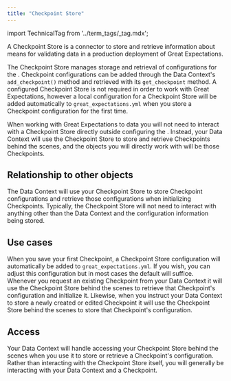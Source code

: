 ```yaml
---
title: "Checkpoint Store"
---
```


import TechnicalTag from '../term_tags/_tag.mdx';

A Checkpoint Store is a connector to store and retrieve information about means for validating data in a production deployment of Great Expectations.

The Checkpoint Store manages storage and retrieval of <TechnicalTag relative="../" tag="checkpoint" text="Checkpoint" /> configurations for the <TechnicalTag relative="../" tag="data_context" text="Data Context" />.  Checkpoint configurations can be added through the Data Context's `add_checkpoint()` method and retrieved with its `get_checkpoint` method. A configured Checkpoint Store is not required in order to work with Great Expectations, however a local configuration for a Checkpoint Store will be added automatically to `great_expectations.yml` when you store a Checkpoint configuration for the first time.

When working with Great Expectations to <TechnicalTag relative="../" tag="validation" text="Validate" /> data you will not need to interact with a Checkpoint Store directly outside configuring the <TechnicalTag relative="../" tag="store" text="Store" />.  Instead, your Data Context will use the Checkpoint Store to store and retrieve Checkpoints behind the scenes, and the objects you will directly work with will be those Checkpoints.

## Relationship to other objects

The Data Context will use your Checkpoint Store to store Checkpoint configurations and retrieve those configurations when initializing Checkpoints.  Typically, the Checkpoint Store will not need to interact with anything other than the Data Context and the configuration information being stored.

## Use cases

When you save your first Checkpoint, a Checkpoint Store configuration will automatically be added to `great_expectations.yml`.  If you wish, you can adjust this configuration but in most cases the default will suffice.  Whenever you request an existing Checkpoint from your Data Context it will use the Checkpoint Store behind the scenes to retrieve that Checkpoint's configuration and initialize it.  Likewise, when you instruct your Data Context to store a newly created or edited Checkpoint it will use the Checkpoint Store behind the scenes to store that Checkpoint's configuration.

## Access

Your Data Context will handle accessing your Checkpoint Store behind the scenes when you use it to store or retrieve a Checkpoint's configuration.  Rather than interacting with the Checkpoint Store itself, you will generally be interacting with your Data Context and a Checkpoint.
